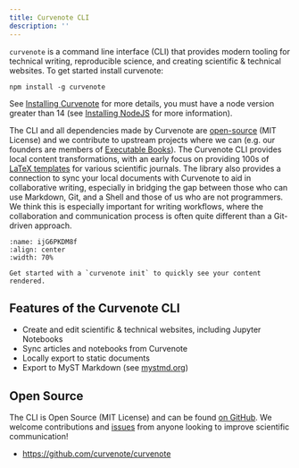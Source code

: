 ```yaml
---
title: Curvenote CLI
description: ''
---
```


`curvenote` is a command line interface (CLI) that provides modern tooling for technical writing, reproducible science, and creating scientific & technical websites. To get started install curvenote:

```shell
npm install -g curvenote
```

See [Installing Curvenote](./installing.md) for more details, you must have a node version greater than 14 (see [Installing NodeJS](./installing-prerequisites.md) for more information).

The CLI and all dependencies made by Curvenote are [open-source](https://github.com/curvenote/curvenote) (MIT License) and we contribute to upstream projects where we can (e.g. our founders are members of [Executable Books](https://executablebooks.org/en/latest/team.html)). The Curvenote CLI provides local content transformations, with an early focus on providing 100s of [LaTeX templates](https://github.com/curvenote/templates) for various scientific journals. The library also provides a connection to sync your local documents with Curvenote to aid in collaborative writing, especially in bridging the gap between those who can use Markdown, Git, and a Shell and those of us who are not programmers. We think this is especially important for writing workflows, where the collaboration and communication process is often quite different than a Git-driven approach.

```{figure} images/EplL6AlILV3RGEDPzj5U-w79Q3PBPisuiWVOa3fxn-v1.png
:name: ijG6PKDM8f
:align: center
:width: 70%

Get started with a `curvenote init` to quickly see your content rendered.
```

## Features of the Curvenote CLI

- Create and edit scientific & technical websites, including Jupyter Notebooks
- Sync articles and notebooks from Curvenote
- Locally export to static documents
- Export to MyST Markdown (see [mystmd.org](https://mystmd.org))

## Open Source

The CLI is Open Source (MIT License) and can be found [on GitHub](https://github.com/curvenote/curvenote). We welcome contributions and [issues](https://github.com/curvenote/curvenote/issues) from anyone looking to improve scientific communication!

- <https://github.com/curvenote/curvenote>
